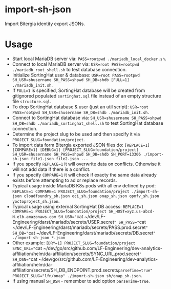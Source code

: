 # import-sh-json
Import Bitergia identity export JSONs.

# Usage

- Start local MariaDB server via: `PASS=rootpwd ./mariadb_local_docker.sh`.
- Connect to local MariaDB server via: `USR=root PASS=rootpwd ./mariadb_root_shell.sh` to test database connection.
- Initialize SortingHat user & database: `USR=root PASS=rootpwd SH_USR=shusername SH_PASS=shpwd SH_DB=shdb [FULL=1] ./mariadb_init.sh`.
- If `FULL=1` is specified, SortingHat database will be created from gitignored populated `sortinghat.sql` file instead of an empty structure file `structure.sql`.
- To drop SortingHat database & user (just an util script): `USR=root PASS=rootpwd SH_USR=shusername SH_DB=shdb ./mariadb_init.sh`.
- Connect to SortingHat database via: `SH_USR=shusername SH_PASS=shpwd SH_DB=shdb ./mariadb_sortinghat_shell.sh` to test SortingHat database connection.
- Determine the project slug to be used and then specify it via `PROJECT_SLUG=foundation/project`.
- To import data form Bitergia exported JSON files do: `[REPLACE=1] [COMPARE=1] [DEBUG=1] [PROJECT_SLUG=foundation/project] SH_USR=shusername SH_PASS=shpwd SH_DB=shdb SH_PORT=13306 ./import-sh-json file1.json file2.json ...`
- If you specify `REPLACE=1` it will overwrite data on conflicts.  Otherwise it will not add data if there is a conflict.
- If you specify `COMPARE=1` it will check if exacty the same data already exists before attempting to ad or replace records.
- Typical usage inside MariaDB K8s pods with all env defined by pod: `REPLACE=1 COMPARE=1 PROJECT_SLUG=foundation/project ./import-sh-json cloudfoundry_sh.json oci_sh.json onap_sh.json opnfv_sh.json yoctoproject_sh.json`.
- Typical usage using external SortingHat DB access: `REPLACE=1 COMPARE=1 PROJECT_SLUG=foundation/project SH_HOST=xyz.us-abcd-N.elb.amazonaws.com SH_USR="`cat ~/dev/LF-Engineering/darst/mariadb/secrets/USER.secret`" SH_PASS="`cat ~/dev/LF-Engineering/darst/mariadb/secrets/PASS.prod.secret`" SH_DB="`cat ~/dev/LF-Engineering/darst/mariadb/secrets/DB.secret`" ./import-sh-json *.json`
- Other example: `[DRY=1] PROJECT_SLUG=foundation/project SYNC_URL="`cat ~/dev/go/src/github.com/LF-Engineering/dev-analytics-affiliation/helm/da-affiliation/secrets/SYNC_URL.prod.secret`" SH_DSN="`cat ~/dev/go/src/github.com/LF-Engineering/dev-analytics-affiliation/helm/da-affiliation/secrets/SH_DB_ENDPOINT.prod.secret`&parseTime=true" PROJECT_SLUG="lfn/onap" ./import-sh-json sh/onap_sh.json`.
- If using manual `SH_DSN` - remember to add option `parseTime=true`.
